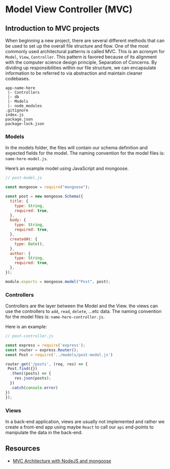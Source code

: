 # Model View Controller (MVC)

## Introduction to MVC projects

When beginning a new project, there are several different methods that can be used to set up the overall file structure and flow. One of the most commonly used architectural patterns is called MVC. This is an acronym for `Model`, `View`, `Controller`.
This pattern is favored because of its alignment with the computer science design principle, Separation of Concerns. By dividing up responsibilities within our file structure, we can encapsulate information to be referred to via abstraction and maintain cleaner codebases.

```
app-name-here
 |- Controllers
 |- db
 |- Models
 |- node_modules
.gitignore
index.js
package.json
package-lock.json
```

### Models

In the models folder, the files will contain our schema definition and expected fields for the model.
The naming convention for the model files is: `name-here-model.js`.

Here’s an example model using JavaScript and mongoose.

```js
// post-model.js

const mongoose = require("mongoose");

const post = new mongoose.Schema({
  title: {
    type: String,
    required: true,
  },
  body: {
    type: String,
    required: true,
  },
  createdAt: {
    type: Date(),
  },
  author: {
    type: String,
    required: true,
  },
});

module.exports = mongoose.model("Post", post);
```

### Controllers

Controllers are the layer between the Model and the View. the views can use the controllers to `add`, `read`, `delete`, ...etc data.
The naming convention for the model files is: `name-here-controller.js`.

Here is an example:

```js
// post-controller.js

const express = require('express');
const router = express.Router();
const Post = require('../models/post-model.js')

router.get('/posts', (req, res) => {
 Post.find({})
  .then((posts) => {
    res.json(posts);
  })
  .catch(console.error)
})
});
```

### Views

In a back-end application, views are usually not implemented and rather we create a front-end app using maybe `React` to call our `api` end-points to manipulate the data in the back-end.

## Resources

- [MVC Architecture with NodeJS and mongoose](https://medium.com/geekculture/mvc-architecture-with-express-server-e35aedfe7889)

